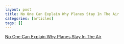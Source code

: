 ```yaml
---
layout: post
title: No One Can Explain Why Planes Stay In The Air
categories: [articles]
tags: []
---
```


<!--more-->

[No One Can Explain Why Planes Stay In The Air](https://www.scientificamerican.com/article/no-one-can-explain-why-planes-stay-in-the-air/)